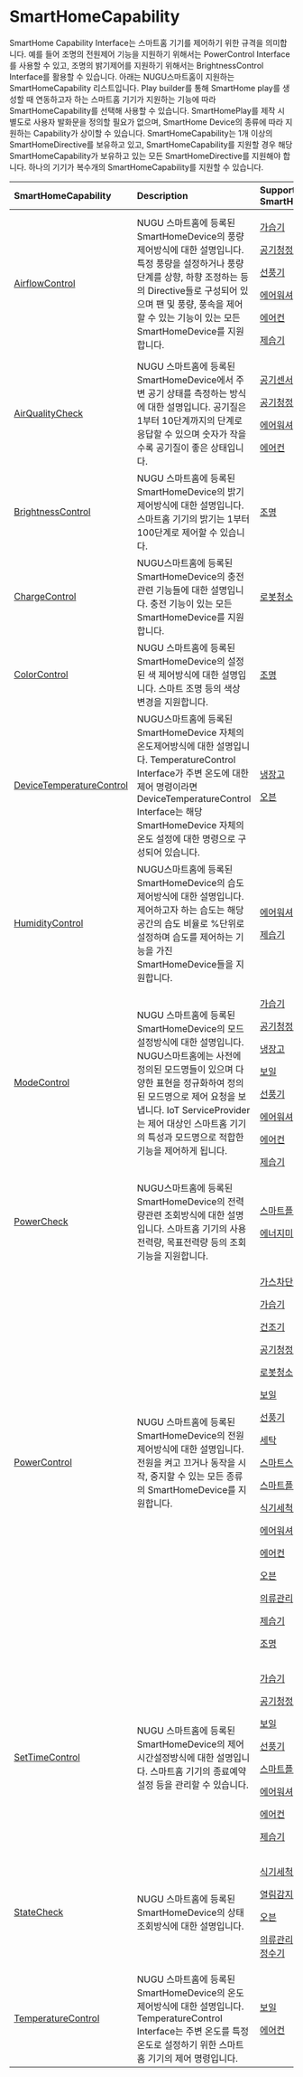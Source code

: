 # SmartHomeCapability

SmartHome Capability Interface는 스마트홈 기기를 제어하기 위한 규격을 의미합니다. 예를 들어 조명의 전원제어 기능을 지원하기 위해서는 PowerControl Interface를 사용할 수 있고, 조명의 밝기제어를 지원하기 위해서는 BrightnessControl Interface를 활용할 수 있습니다. 아래는 NUGU스마트홈이 지원하는 SmartHomeCapability 리스트입니다. Play builder를 통해 SmartHome play를 생성할 때 연동하고자 하는 스마트홈 기기가 지원하는 기능에 따라 SmartHomeCapability를 선택해 사용할 수 있습니다. SmartHomePlay를 제작 시 별도로 사용자 발화문을 정의할 필요가 없으며, SmartHome Device의 종류에 따라 지원하는 Capability가 상이할 수 있습니다. SmartHomeCapability는 1개 이상의 SmartHomeDirective를 보유하고 있고, SmartHomeCapability를 지원할 경우 해당 SmartHomeCapability가 보유하고 있는 모든 SmartHomeDirective를 지원해야 합니다. 하나의 기기가 복수개의 SmartHomeCapability를 지원할 수 있습니다.

<table>
  <thead>
    <tr>
      <th style="text-align:left">SmartHomeCapability</th>
      <th style="text-align:left">Description</th>
      <th style="text-align:left">Supported SmartHomeDevice</th>
    </tr>
  </thead>
  <tbody>
    <tr>
      <td style="text-align:left"><a href="airflowcontrol-interface.md"> AirflowControl</a>
      </td>
      <td style="text-align:left">NUGU &#xC2A4;&#xB9C8;&#xD2B8;&#xD648;&#xC5D0; &#xB4F1;&#xB85D;&#xB41C;
        SmartHomeDevice&#xC758; &#xD48D;&#xB7C9;&#xC81C;&#xC5B4;&#xBC29;&#xC2DD;&#xC5D0;
        &#xB300;&#xD55C; &#xC124;&#xBA85;&#xC785;&#xB2C8;&#xB2E4;. &#xD2B9;&#xC815;
        &#xD48D;&#xB7C9;&#xC744; &#xC124;&#xC815;&#xD558;&#xAC70;&#xB098; &#xD48D;&#xB7C9;
        &#xB2E8;&#xACC4;&#xB97C; &#xC0C1;&#xD5A5;, &#xD558;&#xD5A5; &#xC870;&#xC815;&#xD558;&#xB294;
        &#xB4F1;&#xC758; Directive&#xB4E4;&#xB85C; &#xAD6C;&#xC131;&#xB418;&#xC5B4;
        &#xC788;&#xC73C;&#xBA70; &#xD32C; &#xBC0F; &#xD48D;&#xB7C9;, &#xD48D;&#xC18D;&#xC744;
        &#xC81C;&#xC5B4;&#xD560; &#xC218; &#xC788;&#xB294; &#xAE30;&#xB2A5;&#xC774;
        &#xC788;&#xB294; &#xBAA8;&#xB4E0; SmartHomeDevice&#xB97C; &#xC9C0;&#xC6D0;&#xD569;&#xB2C8;&#xB2E4;.</td>
      <td
      style="text-align:left">
        <p><a href="../smarthomedevicetype/type-2.md">&#xAC00;&#xC2B5;&#xAE30;</a>
        </p>
        <p><a href="../smarthomedevicetype/type-4-1.md">&#xACF5;&#xAE30;&#xCCAD;&#xC815;&#xAE30;</a>
        </p>
        <p><a href="../smarthomedevicetype/type-8.md">&#xC120;&#xD48D;&#xAE30;</a>
        </p>
        <p><a href="../smarthomedevicetype/type-14.md">&#xC5D0;&#xC5B4;&#xC6CC;&#xC154;</a>
        </p>
        <p><a href="../smarthomedevicetype/type-15.md">&#xC5D0;&#xC5B4;&#xCEE8;</a>
        </p>
        <p><a href="../smarthomedevicetype/type-20.md">&#xC81C;&#xC2B5;&#xAE30;</a>
        </p>
        </td>
    </tr>
    <tr>
      <td style="text-align:left"> <a href="airqualitycheck-interface.md">AirQualityCheck</a>
      </td>
      <td style="text-align:left">NUGU &#xC2A4;&#xB9C8;&#xD2B8;&#xD648;&#xC5D0; &#xB4F1;&#xB85D;&#xB41C;
        SmartHomeDevice&#xC5D0;&#xC11C; &#xC8FC;&#xBCC0; &#xACF5;&#xAE30; &#xC0C1;&#xD0DC;&#xB97C;
        &#xCE21;&#xC815;&#xD558;&#xB294; &#xBC29;&#xC2DD;&#xC5D0; &#xB300;&#xD55C;
        &#xC124;&#xBA85;&#xC785;&#xB2C8;&#xB2E4;. &#xACF5;&#xAE30;&#xC9C8;&#xC740;
        1&#xBD80;&#xD130; 10&#xB2E8;&#xACC4;&#xAE4C;&#xC9C0;&#xC758; &#xB2E8;&#xACC4;&#xB85C;
        &#xC751;&#xB2F5;&#xD560; &#xC218; &#xC788;&#xC73C;&#xBA70; &#xC22B;&#xC790;&#xAC00;
        &#xC791;&#xC744;&#xC218;&#xB85D; &#xACF5;&#xAE30;&#xC9C8;&#xC774; &#xC88B;&#xC740;
        &#xC0C1;&#xD0DC;&#xC785;&#xB2C8;&#xB2E4;.</td>
      <td style="text-align:left">
        <p><a href="../smarthomedevicetype/type-4.md">&#xACF5;&#xAE30;&#xC13C;&#xC11C;</a>
        </p>
        <p><a href="../smarthomedevicetype/type-4-1.md">&#xACF5;&#xAE30;&#xCCAD;&#xC815;&#xAE30;</a>
        </p>
        <p><a href="../smarthomedevicetype/type-14.md">&#xC5D0;&#xC5B4;&#xC6CC;&#xC154;</a>
        </p>
        <p><a href="../smarthomedevicetype/type-15.md">&#xC5D0;&#xC5B4;&#xCEE8;</a>
        </p>
      </td>
    </tr>
    <tr>
      <td style="text-align:left"> <a href="brightnesscontrol-interface.md">BrightnessControl</a>
      </td>
      <td style="text-align:left">NUGU &#xC2A4;&#xB9C8;&#xD2B8;&#xD648;&#xC5D0; &#xB4F1;&#xB85D;&#xB41C;
        SmartHomeDevice&#xC758; &#xBC1D;&#xAE30;&#xC81C;&#xC5B4;&#xBC29;&#xC2DD;&#xC5D0;
        &#xB300;&#xD55C; &#xC124;&#xBA85;&#xC785;&#xB2C8;&#xB2E4;. &#xC2A4;&#xB9C8;&#xD2B8;&#xD648;
        &#xAE30;&#xAE30;&#xC758; &#xBC1D;&#xAE30;&#xB294; 1&#xBD80;&#xD130; 100&#xB2E8;&#xACC4;&#xB85C;
        &#xC81C;&#xC5B4;&#xD560; &#xC218; &#xC788;&#xC2B5;&#xB2C8;&#xB2E4;.</td>
      <td
      style="text-align:left"><a href="../smarthomedevicetype/type-21.md">&#xC870;&#xBA85;</a>
        </td>
    </tr>
    <tr>
      <td style="text-align:left"> <a href="chargecontrol-interface.md">ChargeControl</a>
      </td>
      <td style="text-align:left">NUGU&#xC2A4;&#xB9C8;&#xD2B8;&#xD648;&#xC5D0; &#xB4F1;&#xB85D;&#xB41C;
        SmartHomeDevice&#xC758; &#xCDA9;&#xC804;&#xAD00;&#xB828; &#xAE30;&#xB2A5;&#xB4E4;&#xC5D0;
        &#xB300;&#xD55C; &#xC124;&#xBA85;&#xC785;&#xB2C8;&#xB2E4;. &#xCDA9;&#xC804;
        &#xAE30;&#xB2A5;&#xC774; &#xC788;&#xB294; &#xBAA8;&#xB4E0; SmartHomeDevice&#xB97C;
        &#xC9C0;&#xC6D0;&#xD569;&#xB2C8;&#xB2E4;.</td>
      <td style="text-align:left"><a href="../smarthomedevicetype/type-6.md">&#xB85C;&#xBD07;&#xCCAD;&#xC18C;</a>
      </td>
    </tr>
    <tr>
      <td style="text-align:left"> <a href="colorcontrol-interface.md">ColorControl</a>
      </td>
      <td style="text-align:left">NUGU &#xC2A4;&#xB9C8;&#xD2B8;&#xD648;&#xC5D0; &#xB4F1;&#xB85D;&#xB41C;
        SmartHomeDevice&#xC758; &#xC124;&#xC815;&#xB41C; &#xC0C9; &#xC81C;&#xC5B4;&#xBC29;&#xC2DD;&#xC5D0;
        &#xB300;&#xD55C; &#xC124;&#xBA85;&#xC785;&#xB2C8;&#xB2E4;. &#xC2A4;&#xB9C8;&#xD2B8;
        &#xC870;&#xBA85; &#xB4F1;&#xC758; &#xC0C9;&#xC0C1; &#xBCC0;&#xACBD;&#xC744;
        &#xC9C0;&#xC6D0;&#xD569;&#xB2C8;&#xB2E4;.</td>
      <td style="text-align:left"><a href="../smarthomedevicetype/type-21.md">&#xC870;&#xBA85;</a>
      </td>
    </tr>
    <tr>
      <td style="text-align:left"> <a href="devicetemperaturecontrol-interface.md">DeviceTemperatureControl</a>
      </td>
      <td style="text-align:left">NUGU&#xC2A4;&#xB9C8;&#xD2B8;&#xD648;&#xC5D0; &#xB4F1;&#xB85D;&#xB41C;
        SmartHomeDevice &#xC790;&#xCCB4;&#xC758; &#xC628;&#xB3C4;&#xC81C;&#xC5B4;&#xBC29;&#xC2DD;&#xC5D0;
        &#xB300;&#xD55C; &#xC124;&#xBA85;&#xC785;&#xB2C8;&#xB2E4;. TemperatureControl
        Interface&#xAC00; &#xC8FC;&#xBCC0; &#xC628;&#xB3C4;&#xC5D0; &#xB300;&#xD55C;
        &#xC81C;&#xC5B4; &#xBA85;&#xB839;&#xC774;&#xB77C;&#xBA74; DeviceTemperatureControl
        Interface&#xB294; &#xD574;&#xB2F9; SmartHomeDevice &#xC790;&#xCCB4;&#xC758;
        &#xC628;&#xB3C4; &#xC124;&#xC815;&#xC5D0; &#xB300;&#xD55C; &#xBA85;&#xB839;&#xC73C;&#xB85C;
        &#xAD6C;&#xC131;&#xB418;&#xC5B4; &#xC788;&#xC2B5;&#xB2C8;&#xB2E4;.</td>
      <td
      style="text-align:left">
        <p><a href="../smarthomedevicetype/type-5.md">&#xB0C9;&#xC7A5;&#xACE0;</a>
        </p>
        <p><a href="../smarthomedevicetype/type-17.md">&#xC624;&#xBE10;</a>
        </p>
        </td>
    </tr>
    <tr>
      <td style="text-align:left"> <a href="humiditycontrol-interface.md">HumidityControl</a>
      </td>
      <td style="text-align:left">NUGU&#xC2A4;&#xB9C8;&#xD2B8;&#xD648;&#xC5D0; &#xB4F1;&#xB85D;&#xB41C;
        SmartHomeDevice&#xC758; &#xC2B5;&#xB3C4;&#xC81C;&#xC5B4;&#xBC29;&#xC2DD;&#xC5D0;
        &#xB300;&#xD55C; &#xC124;&#xBA85;&#xC785;&#xB2C8;&#xB2E4;. &#xC81C;&#xC5B4;&#xD558;&#xACE0;&#xC790;
        &#xD558;&#xB294; &#xC2B5;&#xB3C4;&#xB294; &#xD574;&#xB2F9; &#xACF5;&#xAC04;&#xC758;
        &#xC2B5;&#xB3C4; &#xBE44;&#xC728;&#xB85C; %&#xB2E8;&#xC704;&#xB85C; &#xC124;&#xC815;&#xD558;&#xBA70;
        &#xC2B5;&#xB3C4;&#xB97C; &#xC81C;&#xC5B4;&#xD558;&#xB294; &#xAE30;&#xB2A5;&#xC744;
        &#xAC00;&#xC9C4; SmartHomeDevice&#xB4E4;&#xC744; &#xC9C0;&#xC6D0;&#xD569;&#xB2C8;&#xB2E4;.</td>
      <td
      style="text-align:left">
        <p><a href="../smarthomedevicetype/type-14.md">&#xC5D0;&#xC5B4;&#xC6CC;&#xC154;</a>
        </p>
        <p><a href="../smarthomedevicetype/type-20.md">&#xC81C;&#xC2B5;&#xAE30;</a>
        </p>
        </td>
    </tr>
    <tr>
      <td style="text-align:left"> <a href="modecontrol-interface.md">ModeControl</a>
      </td>
      <td style="text-align:left">NUGU &#xC2A4;&#xB9C8;&#xD2B8;&#xD648;&#xC5D0; &#xB4F1;&#xB85D;&#xB41C;
        SmartHomeDevice&#xC758; &#xBAA8;&#xB4DC;&#xC124;&#xC815;&#xBC29;&#xC2DD;&#xC5D0;
        &#xB300;&#xD55C; &#xC124;&#xBA85;&#xC785;&#xB2C8;&#xB2E4;. NUGU&#xC2A4;&#xB9C8;&#xD2B8;&#xD648;&#xC5D0;&#xB294;
        &#xC0AC;&#xC804;&#xC5D0; &#xC815;&#xC758;&#xB41C; &#xBAA8;&#xB4DC;&#xBA85;&#xB4E4;&#xC774;
        &#xC788;&#xC73C;&#xBA70; &#xB2E4;&#xC591;&#xD55C; &#xD45C;&#xD604;&#xC744;
        &#xC815;&#xADDC;&#xD654;&#xD558;&#xC5EC; &#xC815;&#xC758;&#xB41C; &#xBAA8;&#xB4DC;&#xBA85;&#xC73C;&#xB85C;
        &#xC81C;&#xC5B4; &#xC694;&#xCCAD;&#xC744; &#xBCF4;&#xB0C5;&#xB2C8;&#xB2E4;.
        IoT ServiceProvider&#xB294; &#xC81C;&#xC5B4; &#xB300;&#xC0C1;&#xC778; &#xC2A4;&#xB9C8;&#xD2B8;&#xD648;
        &#xAE30;&#xAE30;&#xC758; &#xD2B9;&#xC131;&#xACFC; &#xBAA8;&#xB4DC;&#xBA85;&#xC73C;&#xB85C;
        &#xC801;&#xD569;&#xD55C; &#xAE30;&#xB2A5;&#xC744; &#xC81C;&#xC5B4;&#xD558;&#xAC8C;
        &#xB429;&#xB2C8;&#xB2E4;.</td>
      <td style="text-align:left">
        <p><a href="../smarthomedevicetype/type-2.md">&#xAC00;&#xC2B5;&#xAE30;</a>
        </p>
        <p><a href="../smarthomedevicetype/type-4-1.md">&#xACF5;&#xAE30;&#xCCAD;&#xC815;&#xAE30;</a>
        </p>
        <p><a href="../smarthomedevicetype/type-5.md">&#xB0C9;&#xC7A5;&#xACE0;</a>
        </p>
        <p><a href="../smarthomedevicetype/type-7.md">&#xBCF4;&#xC77C;</a>
        </p>
        <p><a href="../smarthomedevicetype/type-8.md">&#xC120;&#xD48D;&#xAE30;</a>
        </p>
        <p><a href="../smarthomedevicetype/type-14.md">&#xC5D0;&#xC5B4;&#xC6CC;&#xC154;</a>
        </p>
        <p><a href="../smarthomedevicetype/type-15.md">&#xC5D0;&#xC5B4;&#xCEE8;</a>
        </p>
        <p><a href="../smarthomedevicetype/type-20.md">&#xC81C;&#xC2B5;&#xAE30;</a>
        </p>
      </td>
    </tr>
    <tr>
      <td style="text-align:left"> <a href="powercheck-interface.md">PowerCheck</a>
      </td>
      <td style="text-align:left">NUGU&#xC2A4;&#xB9C8;&#xD2B8;&#xD648;&#xC5D0; &#xB4F1;&#xB85D;&#xB41C;
        SmartHomeDevice&#xC758; &#xC804;&#xB825;&#xB7C9;&#xAD00;&#xB828; &#xC870;&#xD68C;&#xBC29;&#xC2DD;&#xC5D0;
        &#xB300;&#xD55C; &#xC124;&#xBA85;&#xC785;&#xB2C8;&#xB2E4;. &#xC2A4;&#xB9C8;&#xD2B8;&#xD648;
        &#xAE30;&#xAE30;&#xC758; &#xC0AC;&#xC6A9;&#xC804;&#xB825;&#xB7C9;, &#xBAA9;&#xD45C;&#xC804;&#xB825;&#xB7C9;
        &#xB4F1;&#xC758; &#xC870;&#xD68C; &#xAE30;&#xB2A5;&#xC744; &#xC9C0;&#xC6D0;&#xD569;&#xB2C8;&#xB2E4;.</td>
      <td
      style="text-align:left">
        <p><a href="../smarthomedevicetype/type-11.md">&#xC2A4;&#xB9C8;&#xD2B8;&#xD50C;&#xB7EC;</a>
        </p>
        <p><a href="../smarthomedevicetype/type-13.md">&#xC5D0;&#xB108;&#xC9C0;&#xBBF8;&#xD130;</a>
        </p>
        </td>
    </tr>
    <tr>
      <td style="text-align:left"> <a href="powercontrol-interface.md">PowerControl</a>
      </td>
      <td style="text-align:left">NUGU &#xC2A4;&#xB9C8;&#xD2B8;&#xD648;&#xC5D0; &#xB4F1;&#xB85D;&#xB41C;
        SmartHomeDevice&#xC758; &#xC804;&#xC6D0;&#xC81C;&#xC5B4;&#xBC29;&#xC2DD;&#xC5D0;
        &#xB300;&#xD55C; &#xC124;&#xBA85;&#xC785;&#xB2C8;&#xB2E4;. &#xC804;&#xC6D0;&#xC744;
        &#xCF1C;&#xACE0; &#xB044;&#xAC70;&#xB098; &#xB3D9;&#xC791;&#xC744; &#xC2DC;&#xC791;,
        &#xC911;&#xC9C0;&#xD560; &#xC218; &#xC788;&#xB294; &#xBAA8;&#xB4E0; &#xC885;&#xB958;&#xC758;
        SmartHomeDevice&#xB97C; &#xC9C0;&#xC6D0;&#xD569;&#xB2C8;&#xB2E4;.</td>
      <td
      style="text-align:left">
        <p><a href="../smarthomedevicetype/type-1.md">&#xAC00;&#xC2A4;&#xCC28;&#xB2E8;&#xAE30;</a>
        </p>
        <p><a href="../smarthomedevicetype/type-2.md">&#xAC00;&#xC2B5;&#xAE30;</a>
        </p>
        <p><a href="../smarthomedevicetype/type-3.md">&#xAC74;&#xC870;&#xAE30;</a>
        </p>
        <p><a href="../smarthomedevicetype/type-4-1.md">&#xACF5;&#xAE30;&#xCCAD;&#xC815;&#xAE30;</a>
        </p>
        <p><a href="../smarthomedevicetype/type-6.md">&#xB85C;&#xBD07;&#xCCAD;&#xC18C;</a>
        </p>
        <p><a href="../smarthomedevicetype/type-7.md">&#xBCF4;&#xC77C;</a>
        </p>
        <p><a href="../smarthomedevicetype/type-8.md">&#xC120;&#xD48D;&#xAE30;</a>
        </p>
        <p><a href="../smarthomedevicetype/type-9.md">&#xC138;&#xD0C1;</a>
        </p>
        <p><a href="../smarthomedevicetype/type-10.md">&#xC2A4;&#xB9C8;&#xD2B8;&#xC2A4;&#xC704;</a>
        </p>
        <p><a href="../smarthomedevicetype/type-11.md">&#xC2A4;&#xB9C8;&#xD2B8;&#xD50C;&#xB7EC;</a>
        </p>
        <p><a href="../smarthomedevicetype/type-12.md">&#xC2DD;&#xAE30;&#xC138;&#xCC99;&#xAE30;</a>
        </p>
        <p><a href="../smarthomedevicetype/type-14.md">&#xC5D0;&#xC5B4;&#xC6CC;&#xC154;</a>
        </p>
        <p><a href="../smarthomedevicetype/type-15.md">&#xC5D0;&#xC5B4;&#xCEE8;</a>
        </p>
        <p><a href="../smarthomedevicetype/type-17.md">&#xC624;&#xBE10;</a>
        </p>
        <p><a href="../smarthomedevicetype/type-18.md">&#xC758;&#xB958;&#xAD00;&#xB9AC;</a>
        </p>
        <p><a href="../smarthomedevicetype/type-20.md">&#xC81C;&#xC2B5;&#xAE30;</a>
        </p>
        <p><a href="../smarthomedevicetype/type-21.md">&#xC870;&#xBA85;</a>
        </p>
        </td>
    </tr>
    <tr>
      <td style="text-align:left"> <a href="settimecontrol-interface.md">SetTimeControl</a>
      </td>
      <td style="text-align:left">NUGU &#xC2A4;&#xB9C8;&#xD2B8;&#xD648;&#xC5D0; &#xB4F1;&#xB85D;&#xB41C;
        SmartHomeDevice&#xC758; &#xC81C;&#xC5B4;&#xC2DC;&#xAC04;&#xC124;&#xC815;&#xBC29;&#xC2DD;&#xC5D0;
        &#xB300;&#xD55C; &#xC124;&#xBA85;&#xC785;&#xB2C8;&#xB2E4;. &#xC2A4;&#xB9C8;&#xD2B8;&#xD648;
        &#xAE30;&#xAE30;&#xC758; &#xC885;&#xB8CC;&#xC608;&#xC57D;&#xC124;&#xC815;
        &#xB4F1;&#xC744; &#xAD00;&#xB9AC;&#xD560; &#xC218; &#xC788;&#xC2B5;&#xB2C8;&#xB2E4;.</td>
      <td
      style="text-align:left">
        <p><a href="../smarthomedevicetype/type-2.md">&#xAC00;&#xC2B5;&#xAE30;</a>
        </p>
        <p><a href="../smarthomedevicetype/type-4-1.md">&#xACF5;&#xAE30;&#xCCAD;&#xC815;&#xAE30;</a>
        </p>
        <p><a href="../smarthomedevicetype/type-7.md">&#xBCF4;&#xC77C;</a>
        </p>
        <p><a href="../smarthomedevicetype/type-8.md">&#xC120;&#xD48D;&#xAE30;</a>
        </p>
        <p><a href="../smarthomedevicetype/type-11.md">&#xC2A4;&#xB9C8;&#xD2B8;&#xD50C;&#xB7EC;</a>
        </p>
        <p><a href="../smarthomedevicetype/type-14.md">&#xC5D0;&#xC5B4;&#xC6CC;&#xC154;</a>
        </p>
        <p><a href="../smarthomedevicetype/type-15.md">&#xC5D0;&#xC5B4;&#xCEE8;</a>
        </p>
        <p><a href="../smarthomedevicetype/type-20.md">&#xC81C;&#xC2B5;&#xAE30;</a>
        </p>
        </td>
    </tr>
    <tr>
      <td style="text-align:left"> <a href="statecheck-interface.md">StateCheck</a>
      </td>
      <td style="text-align:left">NUGU &#xC2A4;&#xB9C8;&#xD2B8;&#xD648;&#xC5D0; &#xB4F1;&#xB85D;&#xB41C;
        SmartHomeDevice&#xC758; &#xC0C1;&#xD0DC;&#xC870;&#xD68C;&#xBC29;&#xC2DD;&#xC5D0;
        &#xB300;&#xD55C; &#xC124;&#xBA85;&#xC785;&#xB2C8;&#xB2E4;.</td>
      <td style="text-align:left">
        <p><a href="../smarthomedevicetype/type-12.md">&#xC2DD;&#xAE30;&#xC138;&#xCC99;&#xAE30;</a>
        </p>
        <p><a href="../smarthomedevicetype/type-16.md">&#xC5F4;&#xB9BC;&#xAC10;&#xC9C0;&#xC13C;</a>
        </p>
        <p><a href="../smarthomedevicetype/type-17.md">&#xC624;&#xBE10;</a>
        </p>
        <p><a href="../smarthomedevicetype/type-18.md">&#xC758;&#xB958;&#xAD00;&#xB9AC;<br /></a>
          <a
          href="../smarthomedevicetype/type-19.md">&#xC815;&#xC218;&#xAE30;</a>
        </p>
      </td>
    </tr>
    <tr>
      <td style="text-align:left"> <a href="temperaturecontrol-interface.md">TemperatureControl</a>
      </td>
      <td style="text-align:left">NUGU &#xC2A4;&#xB9C8;&#xD2B8;&#xD648;&#xC5D0; &#xB4F1;&#xB85D;&#xB41C;
        SmartHomeDevice&#xC758; &#xC628;&#xB3C4;&#xC81C;&#xC5B4;&#xBC29;&#xC2DD;&#xC5D0;
        &#xB300;&#xD55C; &#xC124;&#xBA85;&#xC785;&#xB2C8;&#xB2E4;. TemperatureControl
        Interface&#xB294; &#xC8FC;&#xBCC0; &#xC628;&#xB3C4;&#xB97C; &#xD2B9;&#xC815;
        &#xC628;&#xB3C4;&#xB85C; &#xC124;&#xC815;&#xD558;&#xAE30; &#xC704;&#xD55C;
        &#xC2A4;&#xB9C8;&#xD2B8;&#xD648; &#xAE30;&#xAE30;&#xC758; &#xC81C;&#xC5B4;
        &#xBA85;&#xB839;&#xC785;&#xB2C8;&#xB2E4;.</td>
      <td style="text-align:left">
        <p><a href="../smarthomedevicetype/type-7.md">&#xBCF4;&#xC77C;</a>
        </p>
        <p><a href="../smarthomedevicetype/type-15.md">&#xC5D0;&#xC5B4;&#xCEE8;</a>
        </p>
      </td>
    </tr>
  </tbody>
</table>

